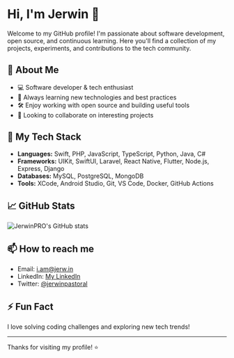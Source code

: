 # Hi, I'm Jerwin 👋

Welcome to my GitHub profile! I'm passionate about software development, open source, and continuous learning. Here you'll find a collection of my projects, experiments, and contributions to the tech community.

## 🚀 About Me

- 💻 Software developer & tech enthusiast
- 🌱 Always learning new technologies and best practices
- 🛠️ Enjoy working with open source and building useful tools
- 🤝 Looking to collaborate on interesting projects

## 🧰 My Tech Stack

- **Languages:** Swift, PHP, JavaScript, TypeScript, Python, Java, C#
- **Frameworks:** UIKit, SwiftUI, Laravel, React Native, Flutter, Node.js, Express, Django
- **Databases:** MySQL, PostgreSQL, MongoDB 
- **Tools:** XCode, Android Studio, Git, VS Code, Docker, GitHub Actions

## 📈 GitHub Stats

![JerwinPRO's GitHub stats](https://github-readme-stats.vercel.app/api?username=JerwinPRO&show_icons=true&theme=radical)

## 📫 How to reach me

- Email: [i.am@jerw.in](mailto:i.am@jerwinpastoral.com)
- LinkedIn: [My LinkedIn](https://www.linkedin.com/in/jerwinpastoral/)
- Twitter: [@jerwinpastoral](https://x.com/jerwinpastoral)

## ⚡ Fun Fact

I love solving coding challenges and exploring new tech trends!

---

Thanks for visiting my profile! ⭐️
